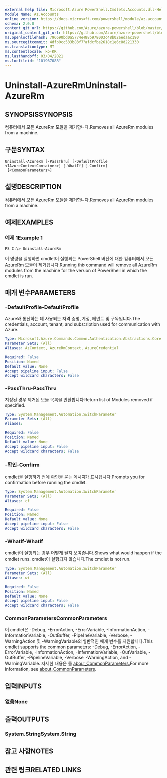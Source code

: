```yaml
---
external help file: Microsoft.Azure.PowerShell.Cmdlets.Accounts.dll-Help.xml
Module Name: Az.Accounts
online version: https://docs.microsoft.com/powershell/module/az.accounts/uninstall-azurerm
schema: 2.0.0
content_git_url: https://github.com/Azure/azure-powershell/blob/master/src/Accounts/Accounts/help/Uninstall-AzureRm.md
original_content_git_url: https://github.com/Azure/azure-powershell/blob/master/src/Accounts/Accounts/help/Uninstall-AzureRm.md
ms.openlocfilehash: 796690bd0a5774e488b978003c48b02eedaac190
ms.sourcegitcommit: 4dfb0cc533b83f77afdcfbe2618c1e6c8d221330
ms.translationtype: MT
ms.contentlocale: ko-KR
ms.lasthandoff: 03/04/2021
ms.locfileid: "101967088"
---
```

# <span data-ttu-id="49a5b-101">Uninstall-AzureRm</span><span class="sxs-lookup"><span data-stu-id="49a5b-101">Uninstall-AzureRm</span></span>

## <span data-ttu-id="49a5b-102">SYNOPSIS</span><span class="sxs-lookup"><span data-stu-id="49a5b-102">SYNOPSIS</span></span>
<span data-ttu-id="49a5b-103">컴퓨터에서 모든 AzureRm 모듈을 제거합니다.</span><span class="sxs-lookup"><span data-stu-id="49a5b-103">Removes all AzureRm modules from a machine.</span></span>

## <span data-ttu-id="49a5b-104">구문</span><span class="sxs-lookup"><span data-stu-id="49a5b-104">SYNTAX</span></span>

```
Uninstall-AzureRm [-PassThru] [-DefaultProfile <IAzureContextContainer>] [-WhatIf] [-Confirm]
 [<CommonParameters>]
```

## <span data-ttu-id="49a5b-105">설명</span><span class="sxs-lookup"><span data-stu-id="49a5b-105">DESCRIPTION</span></span>
<span data-ttu-id="49a5b-106">컴퓨터에서 모든 AzureRm 모듈을 제거합니다.</span><span class="sxs-lookup"><span data-stu-id="49a5b-106">Removes all AzureRm modules from a machine.</span></span>

## <span data-ttu-id="49a5b-107">예제</span><span class="sxs-lookup"><span data-stu-id="49a5b-107">EXAMPLES</span></span>

### <span data-ttu-id="49a5b-108">예제 1</span><span class="sxs-lookup"><span data-stu-id="49a5b-108">Example 1</span></span>
```
PS C:\> Uninstall-AzureRm
```

<span data-ttu-id="49a5b-109">이 명령을 실행하면 cmdlet이 실행되는 PowerShell 버전에 대한 컴퓨터에서 모든 AzureRm 모듈이 제거됩니다.</span><span class="sxs-lookup"><span data-stu-id="49a5b-109">Running this command will remove all AzureRm modules from the machine for the version of PowerShell in which the cmdlet is run.</span></span>

## <span data-ttu-id="49a5b-110">매개 변수</span><span class="sxs-lookup"><span data-stu-id="49a5b-110">PARAMETERS</span></span>

### <span data-ttu-id="49a5b-111">-DefaultProfile</span><span class="sxs-lookup"><span data-stu-id="49a5b-111">-DefaultProfile</span></span>
<span data-ttu-id="49a5b-112">Azure와 통신하는 데 사용되는 자격 증명, 계정, 테넌트 및 구독입니다.</span><span class="sxs-lookup"><span data-stu-id="49a5b-112">The credentials, account, tenant, and subscription used for communication with Azure.</span></span>

```yaml
Type: Microsoft.Azure.Commands.Common.Authentication.Abstractions.Core.IAzureContextContainer
Parameter Sets: (All)
Aliases: AzContext, AzureRmContext, AzureCredential

Required: False
Position: Named
Default value: None
Accept pipeline input: False
Accept wildcard characters: False
```

### <span data-ttu-id="49a5b-113">-PassThru</span><span class="sxs-lookup"><span data-stu-id="49a5b-113">-PassThru</span></span>
<span data-ttu-id="49a5b-114">지정된 경우 제거된 모듈 목록을 반환합니다.</span><span class="sxs-lookup"><span data-stu-id="49a5b-114">Return list of Modules removed if specified.</span></span>

```yaml
Type: System.Management.Automation.SwitchParameter
Parameter Sets: (All)
Aliases:

Required: False
Position: Named
Default value: None
Accept pipeline input: False
Accept wildcard characters: False
```

### <span data-ttu-id="49a5b-115">-확인</span><span class="sxs-lookup"><span data-stu-id="49a5b-115">-Confirm</span></span>
<span data-ttu-id="49a5b-116">cmdlet을 실행하기 전에 확인을 묻는 메시지가 표시됩니다.</span><span class="sxs-lookup"><span data-stu-id="49a5b-116">Prompts you for confirmation before running the cmdlet.</span></span>

```yaml
Type: System.Management.Automation.SwitchParameter
Parameter Sets: (All)
Aliases: cf

Required: False
Position: Named
Default value: None
Accept pipeline input: False
Accept wildcard characters: False
```

### <span data-ttu-id="49a5b-117">-WhatIf</span><span class="sxs-lookup"><span data-stu-id="49a5b-117">-WhatIf</span></span>
<span data-ttu-id="49a5b-118">cmdlet이 실행되는 경우 어떻게 될지 보여줍니다.</span><span class="sxs-lookup"><span data-stu-id="49a5b-118">Shows what would happen if the cmdlet runs.</span></span>
<span data-ttu-id="49a5b-119">cmdlet이 실행되지 않습니다.</span><span class="sxs-lookup"><span data-stu-id="49a5b-119">The cmdlet is not run.</span></span>

```yaml
Type: System.Management.Automation.SwitchParameter
Parameter Sets: (All)
Aliases: wi

Required: False
Position: Named
Default value: None
Accept pipeline input: False
Accept wildcard characters: False
```

### <span data-ttu-id="49a5b-120">CommonParameters</span><span class="sxs-lookup"><span data-stu-id="49a5b-120">CommonParameters</span></span>
<span data-ttu-id="49a5b-121">이 cmdlet은 -Debug, -ErrorAction, -ErrorVariable, -InformationAction, -InformationVariable, -OutBuffer, -PipelineVariable, -Verbose, -WarningAction 및 -WarningVariable의 일반적인 매개 변수를 지원합니다.</span><span class="sxs-lookup"><span data-stu-id="49a5b-121">This cmdlet supports the common parameters: -Debug, -ErrorAction, -ErrorVariable, -InformationAction, -InformationVariable, -OutVariable, -OutBuffer, -PipelineVariable, -Verbose, -WarningAction, and -WarningVariable.</span></span> <span data-ttu-id="49a5b-122">자세한 내용은 를 [about_CommonParameters.](http://go.microsoft.com/fwlink/?LinkID=113216)</span><span class="sxs-lookup"><span data-stu-id="49a5b-122">For more information, see [about_CommonParameters](http://go.microsoft.com/fwlink/?LinkID=113216).</span></span>

## <span data-ttu-id="49a5b-123">입력</span><span class="sxs-lookup"><span data-stu-id="49a5b-123">INPUTS</span></span>

### <span data-ttu-id="49a5b-124">없음</span><span class="sxs-lookup"><span data-stu-id="49a5b-124">None</span></span>

## <span data-ttu-id="49a5b-125">출력</span><span class="sxs-lookup"><span data-stu-id="49a5b-125">OUTPUTS</span></span>

### <span data-ttu-id="49a5b-126">System.String</span><span class="sxs-lookup"><span data-stu-id="49a5b-126">System.String</span></span>

## <span data-ttu-id="49a5b-127">참고 사항</span><span class="sxs-lookup"><span data-stu-id="49a5b-127">NOTES</span></span>

## <span data-ttu-id="49a5b-128">관련 링크</span><span class="sxs-lookup"><span data-stu-id="49a5b-128">RELATED LINKS</span></span>
